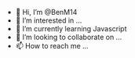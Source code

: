 - 👋 Hi, I’m @BenM14
- 👀 I’m interested in ...
- 🌱 I’m currently learning Javascript
- 💞️ I’m looking to collaborate on ...
- 📫 How to reach me ...

<!---
BenM14/BenM14 is a ✨ special ✨ repository because its `README.md` (this file) appears on your GitHub profile.
You can click the Preview link to take a look at your changes.
--->
